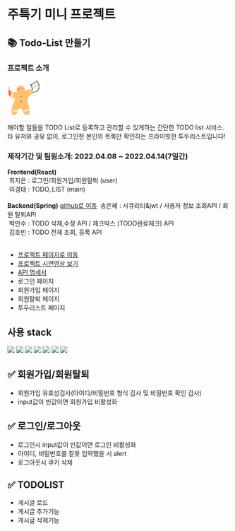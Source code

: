 # 주특기 미니 프로젝트
## 📚 Todo-List 만들기
### 프로젝트 소개

<img src="/src/shared/cookieman.png">

해야할 일들을 TODO List로 등록하고 관리할 수 있게하는 간단한 TODO list 서비스. 타 유저와 공유 없이, 로그인한 본인의 목록만 확인하는 프라이빗한 투두리스트입니다!

### 제작기간 및 팀원소개: 2022.04.08 ~ 2022.04.14(7일간)
<div>
  <div>
    <strong>Frontend(React)</strong><br>
    &nbsp;최지은 : 로그인/회원가입/회원탈퇴 (user)<br>
    &nbsp;이경태 : TODO_LIST (main)<br>
  </div>
  <br>
  <div>
    <strong>Backend(Spring)</strong>
    <a href="https://github.com/EunheaSong/99List">github로 이동</a>
    &nbsp;송은혜 : 시큐리티&jwt / 사용자 정보 조회API / 회원 탈퇴API<br>
    &nbsp;박만수 : TODO 삭제,수정 API / 체크박스 (TODO완료체크) API<br>
    &nbsp;김호빈 : TODO 전체 조회, 등록 API<br>

  </div>
</div>
<br>
<div>

- <a href="http://mytodolist1.s3-website.ap-northeast-2.amazonaws.com/">프로젝트 페이지로 이동</a>
- <a href="https://youtu.be/a1686CgCQDY">프로젝트 시연영상 보기</a>
- <a href="https://www.notion.so/99-A-4-8c535480c3034fdab460445e05542d66">API 명세서</a>
- 로그인 페이지
- 회원가입 페이지
- 회원탈퇴 페이지
- 투두리스트 페이지

</div>

## 사용 stack

<div>
<img src="https://img.shields.io/badge/React-61DAFB?style=flat-square&logo=React&logoColor=white"/>
<img src="https://img.shields.io/badge/Create React App-09D3AC?style=flat-square&logo=Create React App&logoColor=white"/>
<img src="https://img.shields.io/badge/React Router-CA4245?style=flat-square&logo=React Router&logoColor=white"/>
<img src="https://img.shields.io/badge/styled-components-DB7093?style=flat-square&logo=styled-components&logoColor=white"/>
<img src="https://img.shields.io/badge/Amazon S3-569A31?style=flat-square&logo=Amazon S3&logoColor=white"/>
<img src="https://img.shields.io/badge/Redux-764ABC?style=flat-square&logo=Redux&logoColor=white"/>
<img src="https://img.shields.io/badge/JavaScript-F7DF1E?style=flat-square&logo=JavaScript&logoColor=white"/>
</div>

## ✅ 회원가입/회원탈퇴

- 회원가입 유효성검사(아이디/비밀번호 형식 검사 및 비밀번호 확인 검사)
- input값이 빈값이면 회원가입 비활성화

## ✅ 로그인/로그아웃

- 로그인시 input값이 빈값이면 로그인 비활성화
- 아이디, 비밀번호를 잘못 입력했을 시 alert
- 로그아웃시 쿠키 삭제

## ✅ TODOLIST

- 게시글 로드
- 게시글 추가기능
- 게시글 삭제기능